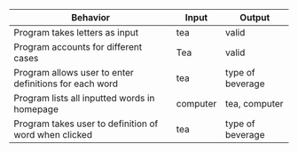 | Behavior | Input | Output |
|----------|-------|--------|
| Program takes letters as input | tea | valid |
| Program accounts for different cases | Tea | valid |
| Program allows user to enter definitions for each word | tea | type of beverage |
| Program lists all inputted words in homepage | computer | tea, computer|
| Program takes user to definition of word when clicked | tea | type of beverage |
